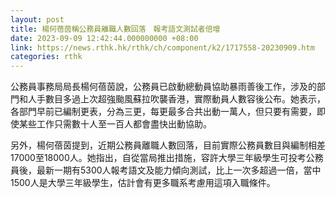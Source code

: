 ```yaml
---
layout: post
title: 楊何蓓茵稱公務員離職人數回落　報考語文測試者倍增
date: 2023-09-09 12:42:44.000000000 +08:00
link: https://news.rthk.hk/rthk/ch/component/k2/1717558-20230909.htm
categories: rthk
---
```


公務員事務局局長楊何蓓茵說，公務員已啟動總動員協助暴雨善後工作，涉及的部門和人手數目多過上次超強颱風蘇拉吹襲香港，實際動員人數容後公布。她表示，各部門早前已編制更表，分為三更，每更最多合共出動一萬人，但只要有需要，即使某些工作只需數十人至一百人都會盡快出動協助。

另外，楊何蓓茵提到，近期公務員離職人數回落，目前實際公務員數目與編制相差17000至18000人。她指出，自從當局推出措施，容許大學三年級學生可投考公務員後，最新一期有5300人報考語文及能力傾向測試，比上一次多超過一倍，當中1500人是大學三年級學生，估計會有更多職系考慮用這項入職條件。
